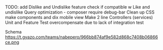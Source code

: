 TODO:
add Dislike and Undislike feature check if compatible w Like and undislike
Query optimization - composer require debug-bar
Clean up CSS make components and dix mobile view
Make 2 line Controllers (services)
Unit and Feature Test overcompensate due to lack of integration test


Schema
https://t.gyazo.com/teams/nabepero/966bb874af9e582d868c7408b06866ce.png

